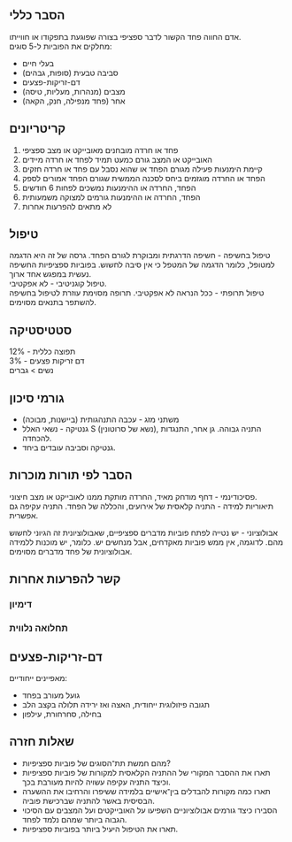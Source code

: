 ## הסבר כללי 
אדם החווה פחד הקשור לדבר ספציפי בצורה שפוגעת בתפקודו או חווייתו.  
מחלקים את הפוביות ל-5 סוגים:
- בעלי חיים
- סביבה טבעית (סופות, גבהים)
- דם-זריקות-פצעים
- מצבים (מנהרות, מעליות, טיסה)
- אחר (פחד מנפילה, חנק, הקאה)
## קריטריונים
1.  פחד או חרדה מובחנים מאובייקט או מצב ספציפי
2. האובייקט או המצב גורם כמעט תמיד לפחד או חרדה מיידים
3. קיימת הימנעות פעילה מגורם הפחד או שהוא נסבל עם פחד או חרדה חזקים
4. הפחד או החרדה מוגזמים ביחס לסכנה הממשית שגורם הפחד אמורים לספק
5. הפחד, החרדה או ההימנעות נמשכים לפחות 6 חודשים
6. הפחד, החרדה או ההימנעות גורמים למצוקה משמעותית
8. לא מתאים להפרעות אחרות
## טיפול
טיפול בחשיפה - חשיפה הדרגתית ומבוקרת לגורם הפחד. גרסה של זה היא הדגמה למטופל, כלומר הדגמה של המטפל כי אין סיבה לחשוש. בפוביות ספציפיות החשיפה נעשית במפגש אחד ארוך.  
טיפול קוגניטיבי - לא אפקטיבי.  
טיפול תרופתי - ככל הנראה לא אפקטיבי. תרופה מסוימת עוזרת לטיפול בחשיפה להשתפר בתנאים מסוימים.

## סטטיסטיקה  
תפוצה כללית - 12%  
דם זריקות פצעים - 3%  
נשים > גברים
## גורמי סיכון
* משתני מזג - עכבה התנהגותית (ביישנות, מבוכה)
* גנטיקה - נשאי האלל S (נשא של סרוטונין), התניה גבוהה. גן אחר, התנגדות להכחדה.
* גנטיקה וסביבה עובדים ביחד.
## הסבר לפי תורות מוכרות  
פסיכודינמי - דחף מודחק מאיד, החרדה מותקת ממנו לאובייקט או מצב חיצוני.  
תיאוריות למידה - התניה קלאסית של אירועים, והכללה של הפחד. התניה עקיפה גם אפשרית.

אבולוציוני - יש נטייה לפתח פוביות מדברים ספציפיים, שאבולוציונית זה הגיוני לחשוש מהם. לדוגמה, אין ממש פוביות מאקדחים, אבל מנחשים יש. כלומר, יש מוכנות ללמידה אבולוציונית של פחד מדברים מסוימים.
## קשר להפרעות אחרות

### דימיון
### תחלואה נלווית

## דם-זריקות-פצעים
מאפיינים ייחודיים:
* גועל מעורב בפחד
* תגובה פיזולוגית ייחודית, האצה ואז ירידה תלולה בקצב הלב
* בחילה, סחרחורת, עילפון


## שאלות חזרה
- מהם חמשת תת־הסוגים של פוביות ספציפיות?
- תארו את ההסבר המקורי של ההתניה הקלאסית למקורות של פוביות ספציפיות וכיצד התניה עקיפה עשויה להיות מעורבת בכך.
- תארו כמה מקורות להבדלים בין־אישיים בלמידה ששיפרו והרחיבו את ההשערה הבסיסית באשר להתניה שברכישת פוביה.
- הסבירו כיצד גורמים אבולוציוניים השפיעו על האובייקטים ועל המצבים עם הסיכוי הגבוה ביותר שמהם נלמד לפחד.
- תארו את הטיפול היעיל ביותר בפוביות ספציפיות.